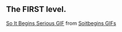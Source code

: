 ## The FIRST level.
<div class="tenor-gif-embed" data-postid="13437532" data-share-method="host" data-width="100%" data-aspect-ratio="2.3714285714285714"><a href="https://tenor.com/view/so-it-begins-serious-raining-gif-13437532">So It Begins Serious GIF</a> from <a href="https://tenor.com/search/soitbegins-gifs">Soitbegins GIFs</a></div><script type="text/javascript" async src="https://tenor.com/embed.js"></script>


